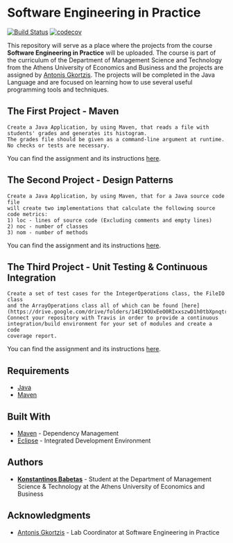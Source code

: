 # Software Engineering in Practice
[![Build Status](https://travis-ci.com/kbabetas/Software-Engineering-in-Practice.svg?token=TLoQ1z1dpmWwpB6ncnKi&branch=master)](https://travis-ci.com/kbabetas/Software-Engineering-in-Practice)
[![codecov](https://codecov.io/gh/kbabetas/Software-Engineering-in-Practice/branch/master/graph/badge.svg?token=DwGOiL8cxY)](https://codecov.io/gh/kbabetas/Software-Engineering-in-Practice)


This repository will serve as a place where the projects from the course **Software Engineering in Practice**  will be uploaded. The course is part of the curriculum of the Department of Management Science and Technology from the Athens University of Economics and Business and the projects are assigned by [Antonis Gkortzis](https://github.com/AntonisGkortzis).
The projects will be completed in the Java Language and are focused on learning how to use several useful programming tools and techniques.

## The First Project - Maven
```
Create a Java Application, by using Maven, that reads a file with students' grades and generates its histogram.
The grades file should be given as a command-line argument at runtime. No checks or tests are necessary.
```
You can find the assignment and its instructions [here](/seip2019/gradeshistogram/README.md).

## The Second Project - Design Patterns
```
Create a Java Application, by using Maven, that for a Java source code file
will create two implementations that calculate the following source code metrics:
1) loc - lines of source code (Excluding comments and empty lines)
2) noc - number of classes
3) nom - number of methods
```
You can find the assignment and its instructions [here](/seip2019/MetricsCalculator/README.md).

## The Third Project - Unit Testing & Continuous Integration

```
Create a set of test cases for the IntegerOperations class, the FileIO class
and the ArrayOperations class all of which can be found [here](https://drive.google.com/drive/folders/14E19OUxEeO0RIxxszwD1h0tbXpnqtr5d).
Connect your repository with Travis in order to provide a continuous
integration/build environment for your set of modules and create a code
coverage report.
```
You can find the assignment and its instructions [here](/seip2019/unittesting/README.md).

## Requirements

* [Java](http://www.oracle.com/technetwork/java/javase/downloads/jdk9-downloads-3848520.html)
* [Maven](https://maven.apache.org/)

## Built With
* [Maven](https://maven.apache.org/) - Dependency Management
* [Eclipse](https://www.eclipse.org/downloads/packages/release/2018-12/r/eclipse-ide-java-developers) - Integrated Development Environment

## Authors

* [**Konstantinos Babetas**](https://github.com/kbabetas) - Student at the Department of Management Science & Technology at the Athens University of Economics and Business

## Acknowledgments

* [Antonis Gkortzis](https://github.com/AntonisGkortzis) - Lab Coordinator at Software Engineering in Practice
